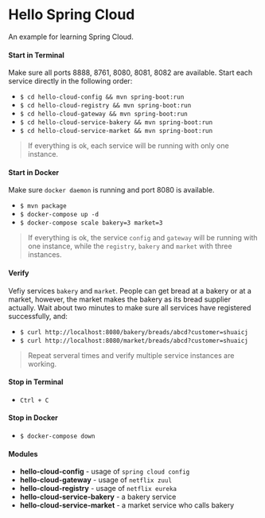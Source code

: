 # Hello Spring Cloud

An example for learning Spring Cloud.

#### Start in Terminal
Make sure all ports 8888, 8761, 8080, 8081, 8082 are available.
Start each service directly in the following order:
- `$ cd hello-cloud-config && mvn spring-boot:run`
- `$ cd hello-cloud-registry && mvn spring-boot:run`
- `$ cd hello-cloud-gateway && mvn spring-boot:run`
- `$ cd hello-cloud-service-bakery && mvn spring-boot:run`
- `$ cd hello-cloud-service-market && mvn spring-boot:run`
> If everything is ok, each service will be running with only one instance.

#### Start in Docker
Make sure `docker daemon` is running and port 8080 is available.
- `$ mvn package`
- `$ docker-compose up -d`
- `$ docker-compose scale bakery=3 market=3`
> If everything is ok, the service `config` and `gateway` will be running with one instance,
while the `registry`, `bakery` and `market` with three instances.

#### Verify
Vefiy services `bakery` and `market`.
People can get bread at a bakery or at a market, however, the market makes the bakery as its bread supplier actually.
Wait about two minutes to make sure all services have registered successfully, and:
- `$ curl http://localhost:8080/bakery/breads/abcd?customer=shuaicj`
- `$ curl http://localhost:8080/market/breads/abcd?customer=shuaicj`
> Repeat serveral times and verify multiple service instances are working.

#### Stop in Terminal
- `Ctrl + C`

#### Stop in Docker
- `$ docker-compose down`

#### Modules
- **hello-cloud-config** - usage of `spring cloud config`
- **hello-cloud-gateway** - usage of `netflix zuul`
- **hello-cloud-registry** - usage of `netflix eureka`
- **hello-cloud-service-bakery** - a bakery service
- **hello-cloud-service-market** - a market service who calls bakery
